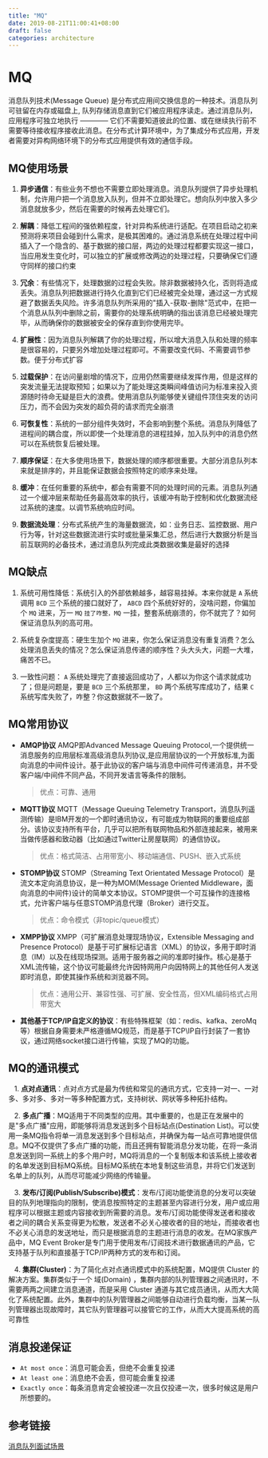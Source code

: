 ```yaml
---
title: "MQ"
date: 2019-08-21T11:00:41+08:00
draft: false
categories: architecture
---
```



# MQ

消息队列技术(Message Queue) 是分布式应用间交换信息的一种技术。消息队列可驻留在内存或磁盘上, 队列存储消息直到它们被应用程序读走。通过消息队列，应用程序可独立地执行 ———— 它们不需要知道彼此的位置、或在继续执行前不需要等待接收程序接收此消息。在分布式计算环境中，为了集成分布式应用，开发者需要对异构网络环境下的分布式应用提供有效的通信手段。

## MQ使用场景

  1. **异步通信**：有些业务不想也不需要立即处理消息。消息队列提供了异步处理机制，允许用户把一个消息放入队列，但并不立即处理它。想向队列中放入多少消息就放多少，然后在需要的时候再去处理它们。

  2. **解耦**：降低工程间的强依赖程度，针对异构系统进行适配。在项目启动之初来预测将来项目会碰到什么需求，是极其困难的。通过消息系统在处理过程中间插入了一个隐含的、基于数据的接口层，两边的处理过程都要实现这一接口，当应用发生变化时，可以独立的扩展或修改两边的处理过程，只要确保它们遵守同样的接口约束

  3. **冗余**：有些情况下，处理数据的过程会失败。除非数据被持久化，否则将造成丢失。消息队列把数据进行持久化直到它们已经被完全处理，通过这一方式规避了数据丢失风险。许多消息队列所采用的"插入-获取-删除"范式中，在把一个消息从队列中删除之前，需要你的处理系统明确的指出该消息已经被处理完毕，从而确保你的数据被安全的保存直到你使用完毕。

  4. **扩展性**：因为消息队列解耦了你的处理过程，所以增大消息入队和处理的频率是很容易的，只要另外增加处理过程即可。不需要改变代码、不需要调节参数。便于分布式扩容

  5. **过载保护**：在访问量剧增的情况下，应用仍然需要继续发挥作用，但是这样的突发流量无法提取预知；如果以为了能处理这类瞬间峰值访问为标准来投入资源随时待命无疑是巨大的浪费。使用消息队列能够使关键组件顶住突发的访问压力，而不会因为突发的超负荷的请求而完全崩溃

  6. **可恢复性**：系统的一部分组件失效时，不会影响到整个系统。消息队列降低了进程间的耦合度，所以即使一个处理消息的进程挂掉，加入队列中的消息仍然可以在系统恢复后被处理。 

  7. **顺序保证**：在大多使用场景下，数据处理的顺序都很重要。大部分消息队列本来就是排序的，并且能保证数据会按照特定的顺序来处理。 

  8. **缓冲**：在任何重要的系统中，都会有需要不同的处理时间的元素。消息队列通过一个缓冲层来帮助任务最高效率的执行，该缓冲有助于控制和优化数据流经过系统的速度。以调节系统响应时间。

  9. **数据流处理**：分布式系统产生的海量数据流，如：业务日志、监控数据、用户行为等，针对这些数据流进行实时或批量采集汇总，然后进行大数据分析是当前互联网的必备技术，通过消息队列完成此类数据收集是最好的选择

## MQ缺点

  1. 系统可用性降低：系统引入的外部依赖越多，越容易挂掉。本来你就是 `A` 系统调用 `BCD` 三个系统的接口就好了， `ABCD` 四个系统好好的，没啥问题，你偏加个 `MQ` 进来，万一 `MQ` `挂了咋整，MQ` 一挂，整套系统崩溃的，你不就完了？如何保证消息队列的高可用。

  2. 系统复杂度提高：硬生生加个 `MQ` 进来，你怎么保证消息没有重复消费？怎么处理消息丢失的情况？怎么保证消息传递的顺序性？头大头大，问题一大堆，痛苦不已。

  3. 一致性问题： `A` 系统处理完了直接返回成功了，人都以为你这个请求就成功了；但是问题是，要是 `BCD` 三个系统那里， `BD` 两个系统写库成功了，结果 `C` 系统写库失败了，咋整？你这数据就不一致了。

## MQ常用协议
  - **AMQP协议** AMQP即Advanced Message Queuing Protocol,一个提供统一消息服务的应用层标准高级消息队列协议,是应用层协议的一个开放标准,为面向消息的中间件设计。基于此协议的客户端与消息中间件可传递消息，并不受客户端/中间件不同产品，不同开发语言等条件的限制。
    > 优点：可靠、通用

  - **MQTT协议** MQTT（Message Queuing Telemetry Transport，消息队列遥测传输）是IBM开发的一个即时通讯协议，有可能成为物联网的重要组成部分。该协议支持所有平台，几乎可以把所有联网物品和外部连接起来，被用来当做传感器和致动器（比如通过Twitter让房屋联网）的通信协议。 
    > 优点：格式简洁、占用带宽小、移动端通信、PUSH、嵌入式系统

  - **STOMP协议** STOMP（Streaming Text Orientated Message Protocol）是流文本定向消息协议，是一种为MOM(Message Oriented Middleware，面向消息的中间件)设计的简单文本协议。STOMP提供一个可互操作的连接格式，允许客户端与任意STOMP消息代理（Broker）进行交互。 
    > 优点：命令模式（非topic/queue模式）

  - **XMPP协议** XMPP（可扩展消息处理现场协议，Extensible Messaging and Presence Protocol）是基于可扩展标记语言（XML）的协议，多用于即时消息（IM）以及在线现场探测。适用于服务器之间的准即时操作。核心是基于XML流传输，这个协议可能最终允许因特网用户向因特网上的其他任何人发送即时消息，即使其操作系统和浏览器不同。
    > 优点：通用公开、兼容性强、可扩展、安全性高，但XML编码格式占用带宽大

  - **其他基于TCP/IP自定义的协议**：有些特殊框架（如：redis、kafka、zeroMq等）根据自身需要未严格遵循MQ规范，而是基于TCP\IP自行封装了一套协议，通过网络socket接口进行传输，实现了MQ的功能。

## MQ的通讯模式

   1. **点对点通讯**：点对点方式是最为传统和常见的通讯方式，它支持一对一、一对多、多对多、多对一等多种配置方式，支持树状、网状等多种拓扑结构。

   2. **多点广播**：MQ适用于不同类型的应用。其中重要的，也是正在发展中的是"多点广播"应用，即能够将消息发送到多个目标站点(Destination List)。可以使用一条MQ指令将单一消息发送到多个目标站点，并确保为每一站点可靠地提供信息。MQ不仅提供了多点广播的功能，而且还拥有智能消息分发功能，在将一条消息发送到同一系统上的多个用户时，MQ将消息的一个复制版本和该系统上接收者的名单发送到目标MQ系统。目标MQ系统在本地复制这些消息，并将它们发送到名单上的队列，从而尽可能减少网络的传输量。

   3. **发布/订阅(Publish/Subscribe)模式**：发布/订阅功能使消息的分发可以突破目的队列地理指向的限制，使消息按照特定的主题甚至内容进行分发，用户或应用程序可以根据主题或内容接收到所需要的消息。发布/订阅功能使得发送者和接收者之间的耦合关系变得更为松散，发送者不必关心接收者的目的地址，而接收者也不必关心消息的发送地址，而只是根据消息的主题进行消息的收发。在MQ家族产品中，MQ Event Broker是专门用于使用发布/订阅技术进行数据通讯的产品，它支持基于队列和直接基于TCP/IP两种方式的发布和订阅。

   4. **集群(Cluster)**：为了简化点对点通讯模式中的系统配置，MQ提供 Cluster 的解决方案。集群类似于一个 域(Domain) ，集群内部的队列管理器之间通讯时，不需要两两之间建立消息通道，而是采用 Cluster 通道与其它成员通讯，从而大大简化了系统配置。此外，集群中的队列管理器之间能够自动进行负载均衡，当某一队列管理器出现故障时，其它队列管理器可以接管它的工作，从而大大提高系统的高可靠性

## 消息投递保证

  - `At most once`：消息可能会丢，但绝不会重复投递
  - `At least one`：消息绝不会丢，但可能会重复投递
  - `Exactly once`：每条消息肯定会被投递一次且仅投递一次，很多时候这是用户所想要的。

## 参考链接

[消息队列面试场景](https://github.com/doocs/advanced-java/blob/master/docs/high-concurrency/mq-interview.md)
